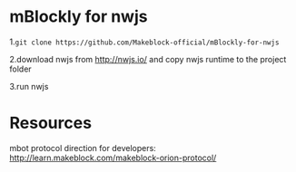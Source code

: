 # mBlockly for nwjs
1.```git clone https://github.com/Makeblock-official/mBlockly-for-nwjs```

2.download nwjs from http://nwjs.io/ and copy nwjs runtime to the project folder 

3.run nwjs

# Resources
mbot protocol direction for developers: http://learn.makeblock.com/makeblock-orion-protocol/

